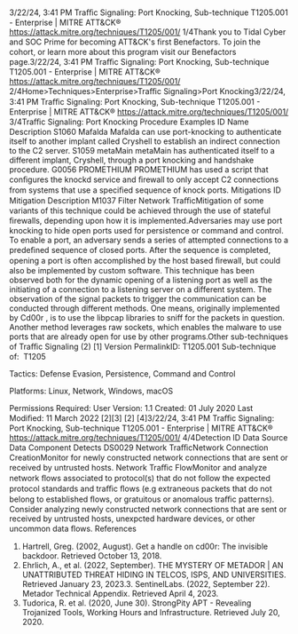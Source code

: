 3/22/24, 3:41 PM Traﬃc Signaling: Port Knocking, Sub-technique T1205.001 - Enterprise | MITRE ATT&CK®
https://attack.mitre.org/techniques/T1205/001/ 1/4Thank you to Tidal Cyber and SOC Prime for becoming ATT&CK's ﬁrst Benefactors. To join the cohort, or learn more about this program visit our
Benefactors page.3/22/24, 3:41 PM Traﬃc Signaling: Port Knocking, Sub-technique T1205.001 - Enterprise | MITRE ATT&CK®
https://attack.mitre.org/techniques/T1205/001/ 2/4Home>Techniques>Enterprise>Traﬃc Signaling>Port Knocking3/22/24, 3:41 PM Traﬃc Signaling: Port Knocking, Sub-technique T1205.001 - Enterprise | MITRE ATT&CK®
https://attack.mitre.org/techniques/T1205/001/ 3/4Traﬃc Signaling: Port Knocking
Procedure Examples
ID Name Description
S1060 Mafalda Mafalda can use port-knocking to authenticate itself to another implant called Cryshell to establish an
indirect connection to the C2 server.
S1059 metaMain metaMain has authenticated itself to a different implant, Cryshell, through a port knocking and handshake
procedure.
G0056 PROMETHIUM PROMETHIUM has used a script that conﬁgures the knockd service and ﬁrewall to only accept C2
connections from systems that use a speciﬁed sequence of knock ports.
Mitigations
ID Mitigation Description
M1037 Filter Network
TraﬃcMitigation of some variants of this technique could be achieved through the use of stateful ﬁrewalls,
depending upon how it is implemented.Adversaries may use port knocking to hide open ports used for persistence or command and control. To enable a port, an adversary sends a
series of attempted connections to a predeﬁned sequence of closed ports. After the sequence is completed, opening a port is often
accomplished by the host based ﬁrewall, but could also be implemented by custom software.
This technique has been observed both for the dynamic opening of a listening port as well as the initiating of a connection to a listening
server on a different system.
The observation of the signal packets to trigger the communication can be conducted through different methods. One means, originally
implemented by Cd00r , is to use the libpcap libraries to sniff for the packets in question. Another method leverages raw sockets, which
enables the malware to use ports that are already open for use by other programs.Other sub-techniques of Traﬃc Signaling (2)
[1]
Version PermalinkID: T1205.001
Sub-technique of:  T1205

Tactics: Defense Evasion, Persistence, Command and Control

Platforms: Linux, Network, Windows, macOS

Permissions Required: User
Version: 1.1
Created: 01 July 2020
Last Modiﬁed: 11 March 2022
[2][3]
[2]
[4]3/22/24, 3:41 PM Traﬃc Signaling: Port Knocking, Sub-technique T1205.001 - Enterprise | MITRE ATT&CK®
https://attack.mitre.org/techniques/T1205/001/ 4/4Detection
ID Data Source Data Component Detects
DS0029 Network TraﬃcNetwork
Connection
CreationMonitor for newly constructed network connections that are sent or received by
untrusted hosts.
Network Traﬃc
FlowMonitor and analyze network ﬂows associated to protocol(s) that do not follow the
expected protocol standards and traﬃc ﬂows (e.g extraneous packets that do not
belong to established ﬂows, or gratuitous or anomalous traﬃc patterns). Consider
analyzing newly constructed network connections that are sent or received by untrusted
hosts, unexpcted hardware devices, or other uncommon data ﬂows.
References
1. Hartrell, Greg. (2002, August). Get a handle on cd00r: The
invisible backdoor. Retrieved October 13, 2018.
2. Ehrlich, A., et al. (2022, September). THE MYSTERY OF
METADOR | AN UNATTRIBUTED THREAT HIDING IN TELCOS,
ISPS, AND UNIVERSITIES. Retrieved January 23, 2023.3. SentinelLabs. (2022, September 22). Metador Technical
Appendix. Retrieved April 4, 2023.
4. Tudorica, R. et al. (2020, June 30). StrongPity APT - Revealing
Trojanized Tools, Working Hours and Infrastructure. Retrieved
July 20, 2020.